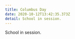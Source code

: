 ```yaml
---
title: Columbus Day
date: 2020-10-12T13:42:35.373Z
detail: School in session.
---
```

School in session.